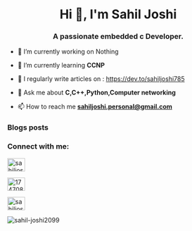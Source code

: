 <h1 align="center">Hi 👋, I'm Sahil Joshi</h1>
<h3 align="center">A passionate embedded c Developer.</h3>

- 🔭 I’m currently working on Nothing

- 🌱 I’m currently learning **CCNP**

- 📝 I regularly write articles on : https://dev.to/sahiljoshi785

- 💬 Ask me about **C,C++,Python,Computer networking**

- 📫 How to reach me **sahiljoshi.personal@gmail.com**


### Blogs posts
<!-- BLOG-POST-LIST:START -->
<!-- BLOG-POST-LIST:END -->

<h3 align="left">Connect with me:</h3>
<p align="left">

<a href="https://dev.to/sahiljoshi785" target="blank"><img align="center" src="https://raw.githubusercontent.com/rahuldkjain/github-profile-readme-generator/master/src/images/icons/Social/devto.svg" alt="sahiljoshi6378" height="30" width="40" /></a>
  

<a href="https://stackoverflow.com/users/17470869" target="blank"><img align="center" src="https://raw.githubusercontent.com/rahuldkjain/github-profile-readme-generator/master/src/images/icons/Social/stack-overflow.svg" alt="17470869" height="30" width="40" /></a>
  

<a href="https://auth.geeksforgeeks.org/user/sahiljoshi6378" target="blank"><img align="center" src="https://raw.githubusercontent.com/rahuldkjain/github-profile-readme-generator/master/src/images/icons/Social/geeks-for-geeks.svg" alt="sahiljoshi6378" height="30" width="40" /></a>
  


<p><img align="center" src="https://github-readme-streak-stats.herokuapp.com/?user=sahil-joshi2099&" alt="sahil-joshi2099" /></p>
